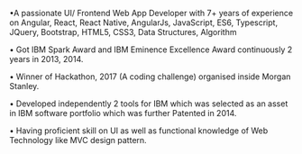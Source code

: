 •A passionate UI/ Frontend Web App Developer with 7+ years of experience on Angular, React, React Native, AngularJs, JavaScript, ES6, Typescript, JQuery, Bootstrap, HTML5, CSS3, Data Structures, Algorithm

•	Got IBM Spark Award and IBM Eminence Excellence Award continuously 2 years in 2013,  2014. 

•	Winner of Hackathon, 2017 (A coding challenge) organised inside Morgan Stanley.

•	Developed independently 2 tools for IBM which was selected  as an asset in IBM software portfolio which was further Patented in 2014.

•	Having proficient skill on UI as well as functional knowledge of Web Technology like MVC design pattern.
